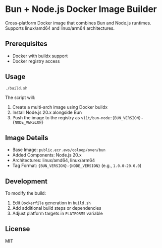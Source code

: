 # Bun + Node.js Docker Image Builder

Cross-platform Docker image that combines Bun and Node.js runtimes. Supports linux/amd64 and linux/arm64 architectures.

## Prerequisites

- Docker with buildx support
- Docker registry access

## Usage

```bash
./build.sh
```

The script will:

1. Create a multi-arch image using Docker buildx
2. Install Node.js 20.x alongside Bun
3. Push the image to the registry as `v11t/bun-node:{BUN_VERSION}-{NODE_VERSION}`

## Image Details

- Base Image: `public.ecr.aws/coloop/oven/bun`
- Added Components: Node.js 20.x
- Architectures: linux/amd64, linux/arm64
- Tag Format: `{BUN_VERSION}-{NODE_VERSION}` (e.g., `1.0.0-20.0.0`)

## Development

To modify the build:

1. Edit `Dockerfile` generation in `build.sh`
2. Add additional build steps or dependencies
3. Adjust platform targets in `PLATFORMS` variable

## License

MIT
